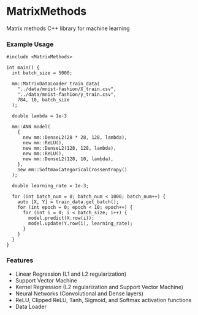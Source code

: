 # MatrixMethods
Matrix methods C++ library for machine learning

### Example Usage
    #include <MatrixMethods>
    
    int main() {
      int batch_size = 5000;
    
      mm::MatrixDataLoader train_data(
        "../data/mnist-fashion/X_train.csv", 
        "../data/mnist-fashion/y_train.csv",
        784, 10, batch_size
      );

      double lambda = 1e-3
    
      mm::ANN model(
        {
          new mm::DenseL2(28 * 28, 128, lambda),
          new mm::ReLU(),
          new mm::DenseL2(128, 128, lambda),
          new mm::ReLU(),
          new mm::DenseL2(128, 10, lambda),
        },
        new mm::SoftmaxCategoricalCrossentropy()
      );
    
      double learning_rate = 1e-3;
      
      for (int batch_num = 0; batch_num < 1000; batch_num++) {
        auto [X, Y] = train_data.get_batch();
        for (int epoch = 0; epoch < 10; epoch++) {
          for (int i = 0; i < batch_size; i++) {
            model.predict(X.row(i));
            model.update(Y.row(i), learning_rate);
          }
        }
      }
    }
    
### Features
- Linear Regression (L1 and L2 regularization)
- Support Vector Machine
- Kernel Regression (L2 regularization and Support Vector Machine)
- Neural Networks (Convolutional and Dense layers)
- ReLU, Clipped ReLU, Tanh, Sigmoid, and Softmax activation functions
- Data Loader 
    
